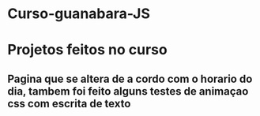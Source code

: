 # Curso-guanabara-JS

# Projetos feitos no curso

## Pagina que se altera de a cordo com o horario do dia, tambem foi feito alguns testes de animaçao css com escrita de texto 

